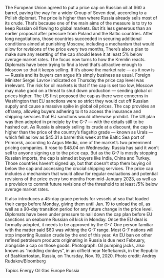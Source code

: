 The European Union agreed to put a price cap on Russian oil at $60 a barrel, paving the way for a wider Group of Seven deal, according to a Polish diplomat.
The price is higher than where Russia already sells most of its crude. That’s because one of the main aims of the measure is to try to keep Russian oil flowing to global markets. But it’s less generous than an earlier proposal after pressure from Poland and the Baltic countries.
After long negotiations, those countries succeeded in securing additional conditions aimed at punishing Moscow, including a mechanism that would allow for revisions of the price every two months, There’s also a plan to make sure any resetting of the cap should leave it at least 5% below average market rates.
The focus now turns to how the Kremlin reacts.
Diplomats have been trying to find a level that’s attractive enough to Moscow so that it keeps selling. If it’s above the market rate — as it now is — Russia and its buyers can argue it’s simply business as usual. Foreign Minister Sergei Lavrov indicated on Thursday the price cap level was irrelevant.
The risk for oil markets is that if the cap is set too low, Moscow may make good on a threat to shut down production — sending global oil prices higher.
The US first proposed the cap as there were concerns in Washington that EU sanctions were so strict they would cut off Russian supply and cause a massive spike in global oil prices. The cap provides an offramp, allowing buyers adhering to it to access the insurance and shipping services that EU sanctions would otherwise prohibit.
The US plan was then adopted in principle by the G-7 — with the details still to be hashed out.
As Russia is already selling its crude at a discount, the cap is higher than the price of the country’s flagship grade — known as Urals — which fell as low as $45.31 a barrel this week at the Baltic Sea port of Primorsk, according to Argus Media, one of the market’s two preeminent pricing companies. It rose to $48.04 on Wednesday.
Russia has said it won’t sell to anyone signing up to the price cap. But as the G-7 is mostly stopping Russian imports, the cap is aimed at buyers like India, China and Turkey. Those countries haven’t signed up, but that doesn’t stop them buying oil below the cap and accessing the crucial shipping services.
The price cap includes a mechanism that would allow for regular evaluations and potential revisions of the price every two months from mid-January 2023, as well as a provision to commit future revisions of the threshold to at least /5% below average market rates.

It also introduces a 45-day grace periods for vessels at sea that loaded their cargo before Monday, giving them until Jan. 19 to unload the oil, as well as a 90-day transition period for any future change in the price level.
Diplomats have been under pressure to nail down the cap plan before EU sanctions on seaborne Russian oil kick in Monday. Once the EU deal is formally adopted, it needs to be approved by the G-7. One person familiar with the matter said $60 was withing the G-7 range.
Most G-7 nations will stop importing Russian crude by the end of this year. An EU ban on other refined petroleum products originating in Russia is due next February, alongside a cap on those goods.
Photograph: Oil pumping jacks, also known as “nodding donkeys”, in an oilfield near Neftekamsk, in the Republic of Bashkortostan, Russia, on Thursday, Nov. 19, 2020. Photo credit: Andrey Rudakov/Bloomberg

Topics
Energy
Oil Gas
Europe
Russia
